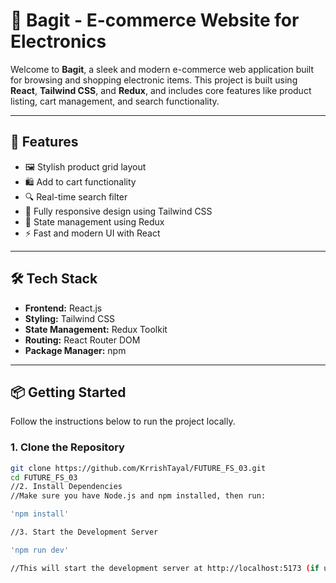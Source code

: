 # 🛒 Bagit - E-commerce Website for Electronics

Welcome to **Bagit**, a sleek and modern e-commerce web application built for browsing and shopping electronic items. This project is built using **React**, **Tailwind CSS**, and **Redux**, and includes core features like product listing, cart management, and search functionality.

---

## 🚀 Features

- 🖼️ Stylish product grid layout
- 🛍️ Add to cart functionality
- 🔍 Real-time search filter
- 📱 Fully responsive design using Tailwind CSS
- 🔄 State management using Redux
- ⚡ Fast and modern UI with React

---

## 🛠️ Tech Stack

- **Frontend:** React.js
- **Styling:** Tailwind CSS
- **State Management:** Redux Toolkit
- **Routing:** React Router DOM
- **Package Manager:** npm

---

## 📦 Getting Started

Follow the instructions below to run the project locally.

### 1. Clone the Repository

```bash
git clone https://github.com/KrrishTayal/FUTURE_FS_03.git
cd FUTURE_FS_03
//2. Install Dependencies
//Make sure you have Node.js and npm installed, then run:

'npm install'

//3. Start the Development Server

'npm run dev'

//This will start the development server at http://localhost:5173 (if using Vite).
